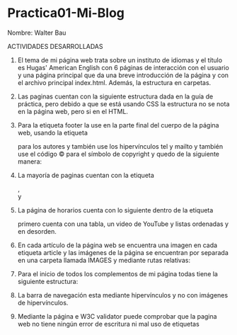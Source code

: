 # Practica01-Mi-Blog
Nombre: Walter Bau

ACTIVIDADES DESARROLLADAS

1.	El tema de mi página web trata sobre un instituto de idiomas y el título es Hugas' American English con 6 páginas de interacción con el usuario y una página principal que da una breve introducción de la página y con el archivo principal index.html. Además, la estructura en carpetas.

2.	Las paginas cuentan con la siguiente estructura dada en la guía de práctica, pero debido a que se está usando CSS la estructura no se nota en la página web, pero si en el HTML.

3.	Para la etiqueta footer la use en la parte final del cuerpo de la página web, usando la etiqueta <p>para los autores y también use los hipervínculos tel y mailto y también use el código &#169; para el símbolo de copyright y quedo de la siguiente manera:

4.	La mayoría de paginas cuentan con la etiqueta <section>, <article> y <aside>

5.	La página de horarios cuenta con lo siguiente dentro de la etiqueta <article> primero cuenta con una tabla, un video de YouTube y listas ordenadas y en desorden.

6.	En cada artículo de la página web se encuentra una imagen en cada etiqueta article y las imágenes de la página se encuentran por separada en una carpeta llamada IMAGES y mediante rutas relativas:

7.	Para el inicio de todos los complementos de mi página todas tiene la siguiente estructura:

8.	La barra de navegación esta mediante hipervínculos y no con imágenes de hipervínculos.

9.	Mediante la página e W3C validator puede comprobar que la pagina web no tiene ningún error de escritura ni mal uso de etiquetas
 
 





